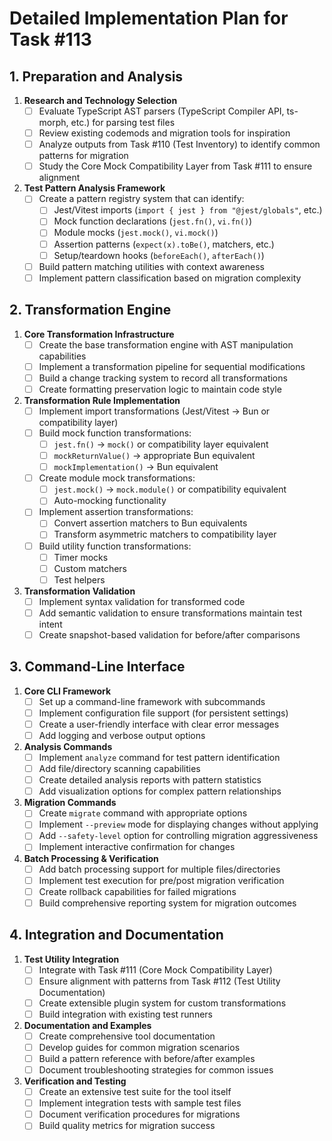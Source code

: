# Detailed Implementation Plan for Task #113

## 1. Preparation and Analysis

1. **Research and Technology Selection**
   - [ ] Evaluate TypeScript AST parsers (TypeScript Compiler API, ts-morph, etc.) for parsing test files
   - [ ] Review existing codemods and migration tools for inspiration
   - [ ] Analyze outputs from Task #110 (Test Inventory) to identify common patterns for migration
   - [ ] Study the Core Mock Compatibility Layer from Task #111 to ensure alignment

2. **Test Pattern Analysis Framework**
   - [ ] Create a pattern registry system that can identify:
     - [ ] Jest/Vitest imports (`import { jest } from "@jest/globals"`, etc.)
     - [ ] Mock function declarations (`jest.fn()`, `vi.fn()`)
     - [ ] Module mocks (`jest.mock()`, `vi.mock()`)
     - [ ] Assertion patterns (`expect(x).toBe()`, matchers, etc.)
     - [ ] Setup/teardown hooks (`beforeEach()`, `afterEach()`)
   - [ ] Build pattern matching utilities with context awareness
   - [ ] Implement pattern classification based on migration complexity

## 2. Transformation Engine

1. **Core Transformation Infrastructure**
   - [ ] Create the base transformation engine with AST manipulation capabilities
   - [ ] Implement a transformation pipeline for sequential modifications
   - [ ] Build a change tracking system to record all transformations
   - [ ] Create formatting preservation logic to maintain code style

2. **Transformation Rule Implementation**
   - [ ] Implement import transformations (Jest/Vitest → Bun or compatibility layer)
   - [ ] Build mock function transformations:
     - [ ] `jest.fn()` → `mock()` or compatibility layer equivalent
     - [ ] `mockReturnValue()` → appropriate Bun equivalent
     - [ ] `mockImplementation()` → Bun equivalent
   - [ ] Create module mock transformations:
     - [ ] `jest.mock()` → `mock.module()` or compatibility equivalent
     - [ ] Auto-mocking functionality
   - [ ] Implement assertion transformations:
     - [ ] Convert assertion matchers to Bun equivalents
     - [ ] Transform asymmetric matchers to compatibility layer
   - [ ] Build utility function transformations:
     - [ ] Timer mocks
     - [ ] Custom matchers
     - [ ] Test helpers

3. **Transformation Validation**
   - [ ] Implement syntax validation for transformed code
   - [ ] Add semantic validation to ensure transformations maintain test intent
   - [ ] Create snapshot-based validation for before/after comparisons

## 3. Command-Line Interface

1. **Core CLI Framework**
   - [ ] Set up a command-line framework with subcommands
   - [ ] Implement configuration file support (for persistent settings)
   - [ ] Create a user-friendly interface with clear error messages
   - [ ] Add logging and verbose output options

2. **Analysis Commands**
   - [ ] Implement `analyze` command for test pattern identification
   - [ ] Add file/directory scanning capabilities
   - [ ] Create detailed analysis reports with pattern statistics
   - [ ] Add visualization options for complex pattern relationships

3. **Migration Commands**
   - [ ] Create `migrate` command with appropriate options
   - [ ] Implement `--preview` mode for displaying changes without applying
   - [ ] Add `--safety-level` option for controlling migration aggressiveness
   - [ ] Implement interactive confirmation for changes

4. **Batch Processing & Verification**
   - [ ] Add batch processing support for multiple files/directories
   - [ ] Implement test execution for pre/post migration verification
   - [ ] Create rollback capabilities for failed migrations
   - [ ] Build comprehensive reporting system for migration outcomes

## 4. Integration and Documentation

1. **Test Utility Integration**
   - [ ] Integrate with Task #111 (Core Mock Compatibility Layer)
   - [ ] Ensure alignment with patterns from Task #112 (Test Utility Documentation)
   - [ ] Create extensible plugin system for custom transformations
   - [ ] Build integration with existing test runners

2. **Documentation and Examples**
   - [ ] Create comprehensive tool documentation
   - [ ] Develop guides for common migration scenarios
   - [ ] Build a pattern reference with before/after examples
   - [ ] Document troubleshooting strategies for common issues

3. **Verification and Testing**
   - [ ] Create an extensive test suite for the tool itself
   - [ ] Implement integration tests with sample test files
   - [ ] Document verification procedures for migrations
   - [ ] Build quality metrics for migration success

